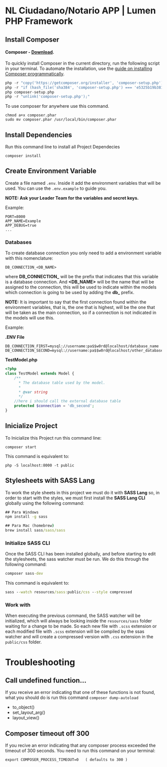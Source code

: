 # NL Ciudadano/Notario APP | Lumen PHP Framework

## Install Composer
#### Composer - [Download](https://getcomposer.org/download/).

To quickly install Composer in the current directory, run the following script in your terminal. To automate the installation, use the [guide on installing Composer programmatically](https://getcomposer.org/doc/faqs/how-to-install-composer-programmatically.md).

```php
php -r "copy('https://getcomposer.org/installer', 'composer-setup.php');"
php -r "if (hash_file('sha384', 'composer-setup.php') === 'e5325b19b381bfd88ce90a5ddb7823406b2a38cff6bb704b0acc289a09c8128d4a8ce2bbafcd1fcbdc38666422fe2806') { echo 'Installer verified'; } else { echo 'Installer corrupt'; unlink('composer-setup.php'); } echo PHP_EOL;"
php composer-setup.php
php -r "unlink('composer-setup.php');"
```

To use composer for anywhere use this command.
```
chmod a+x composer.phar
sudo mv composer.phar /usr/local/bin/composer.phar
```

## Install Dependencies
Run this command line to install all Project Dependecies
```
composer install
```

## Create Environment Variable
Create a file named `.env`. Inside it add the environment variables that will be used. You can use the `.env.example` to guide you.

**NOTE: Ask your Leader Team for the variables and secret keys.**


Example:
```
PORT=8000
APP_NAME=Example
APP_DEBUG=true
...
```

### Databases
To create database connection you only need to add a environment variable with this nomenclature:
```
DB_CONNECTION_<DB_NAME>
```
where **DB_CONNECTION_** will be the prefix that indicates that this variable is a database connection. And **\<DB_NAME\>** will be the name that will be assigned to the connection, this will be used to indicate within the models which connection is going to be used by adding the **db_** prefix.

**NOTE:** It is important to say that the first connection found within the environment variables, that is, the one that is highest, will be the one that will be taken as the main connection, so if a connection is not indicated in the models will use this.

Example:

**.ENV File**
``` dotenv
DB_CONNECTION_FIRST=mysql://username:pa$$w0rd@localhost/database_name
DB_CONNECTION_SECOND=mysql://username:pa$$w0rd@localhost/other_database
```

**TestModel.php**
```php
<?php
class TestModel extends Model {
    /**
      * The database table used by the model.
      *
      * @var string
      */
    //here i should call the external database table
    protected $connection = 'db_second';
}
```

## Inicialize Project
To Inicialize this Project run this command line:
```
composer start
```
This command is equivalent to:
```
php -S localhost:8000 -t public
```

## Stylesheets with SASS Lang
To work the style sheets in this project we must do it with **SASS Lang** so, in order to start with the styles, we must first install the **SASS Lang CLI** globally using the following command:
``` cmd
## Para Windows
npm install -g sass

## Para Mac (homebrew)
brew install sass/sass/sass
```

### Initialize SASS CLI
Once the SASS CLI has been installed globally, and before starting to edit the stylesheets, the sass watcher must be run. We do this through the following command:
``` cmd
composer sass-dev
```

This command is equivalent to:

``` cmd
sass --watch resources/sass:public/css --style compressed
```

### Work with
When executing the previous command, the SASS watcher will be initialized, which will always be looking inside the `resources/sass` folder waiting for a change to be made. So each new file with `.scss` extension or each modified file with `.scss` extension will be compiled by the ssas watcher and will create a compressed version with `.css` extension in the `public/css` folder.

# Troubleshooting
## Call undefined function...
If you receive an error indicating that one of these functions is not found, what you should do is run this command `composer dump-autoload`
- to_object()
- set_layout_arg()
- layout_view()

## Composer timeout off 300
If you recive an error indicating that any composer process exceeded the timeout of 300 seconds. You need to run this command on your terminal:
```
export COMPOSER_PROCESS_TIMEOUT=0   ( defaults to 300 )
```
<!--
[![Build Status](https://travis-ci.org/laravel/lumen-framework.svg)](https://travis-ci.org/laravel/lumen-framework) 
[![Total Downloads](https://poser.pugx.org/laravel/lumen-framework/d/total.svg)](https://packagist.org/packages/laravel/lumen-framework)
[![Latest Stable Version](https://poser.pugx.org/laravel/lumen-framework/v/stable.svg)](https://packagist.org/packages/laravel/lumen-framework)
[![License](https://poser.pugx.org/laravel/lumen-framework/license.svg)](https://packagist.org/packages/laravel/lumen-framework)

Laravel Lumen is a stunningly fast PHP micro-framework for building web applications with expressive, elegant syntax. We believe development must be an enjoyable, creative experience to be truly fulfilling. Lumen attempts to take the pain out of development by easing common tasks used in the majority of web projects, such as routing, database abstraction, queueing, and caching.

## Official Documentation

Documentation for the framework can be found on the [Lumen website](https://lumen.laravel.com/docs).

## Contributing

Thank you for considering contributing to Lumen! The contribution guide can be found in the [Laravel documentation](https://laravel.com/docs/contributions).

## Security Vulnerabilities

If you discover a security vulnerability within Lumen, please send an e-mail to Taylor Otwell at taylor@laravel.com. All security vulnerabilities will be promptly addressed.

## License

The Lumen framework is open-sourced software licensed under the [MIT license](https://opensource.org/licenses/MIT).
-->
